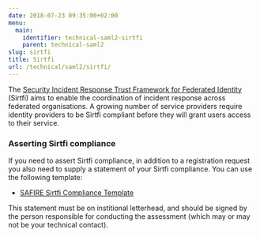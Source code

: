 ```yaml
---
date: 2018-07-23 09:35:00+02:00
menu:
  main:
    identifier: technical-saml2-sirtfi
    parent: technical-saml2
slug: sirtfi
title: Sirtfi
url: /technical/saml2/sirtfi/
---
```


The [Security Incident Response Trust Framework for Federated Identity](https://refeds.org/sirtfi) (Sirtfi) aims to enable the coordination of incident response across federated organisations. A growing number of service providers require identity providers to be Sirtfi compliant before they will grant users access to their service.

### Asserting Sirtfi compliance

If you need to assert Sirtfi compliance, in addition to a registration request you also need to supply a statement of your Sirtfi compliance. You can use the following template:

  * [SAFIRE Sirtfi Compliance Template](/wp-content/uploads/2017/10/SAFIRE-Sirtfi-Compliance-Template.docx)

This statement must be on institional letterhead, and should be signed by the person responsible for conducting the assessment (which may or may not be your technical contact).

